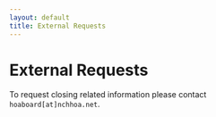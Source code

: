 ```yaml
---
layout: default
title: External Requests
---
```

# External Requests

To request closing related information please contact `hoaboard[at]nchhoa.net`.